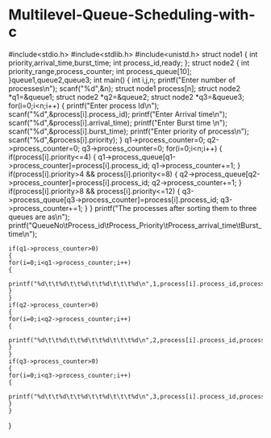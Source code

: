 # Multilevel-Queue-Scheduling-with-c
#include<stdio.h>
#include<stdlib.h>
#include<unistd.h>
struct node1
{
int priority,arrival_time,burst_time;
int process_id,ready;
};
struct node2
{
	int priority_range,process_counter;
	int process_queue[10];
}queue1,queue2,queue3;
int main()
{
int i,j,n;
printf("Enter number of processes\n");
scanf("%d",&n);
 struct node1 process[n];
 struct node2 *q1=&queue1;
  struct node2 *q2=&queue2;
   struct node2 *q3=&queue3;
for(i=0;i<n;i++)
{
printf("Enter process Id\n");
scanf("%d",&process[i].process_id);
printf("Enter Arrival time\n");
scanf("%d",&process[i].arrival_time);
printf("Enter Burst time \n");
scanf("%d",&process[i].burst_time);
printf("Enter priority of process\n");
scanf("%d",&process[i].priority);
}
q1->process_counter=0;
q2->process_counter=0;
q3->process_counter=0;
	for(i=0;i<n;i++)
	{
		if(process[i].priority<=4)
		{
			q1->process_queue[q1->process_counter]=process[i].process_id;
			q1->process_counter+=1;
		}
		if(process[i].priority>4 && process[i].priority<=8)
		{
			q2->process_queue[q2->process_counter]=process[i].process_id;
		q2->process_counter+=1;
		}
		if(process[i].priority>8 && process[i].priority<=12)
		{
			q3->process_queue[q3->process_counter]=process[i].process_id;
			q3->process_counter+=1;
		}
	}
printf("The processes after sorting them to three queues are as\n");
printf("QueueNo\tProcess_id\tProcess_Priority\tProcess_arrival_time\tBurst_time\n");

	if(q1->process_counter>0)
	{
	for(i=0;i<q1->process_counter;i++)
	{
		printf("%d\t\t%d\t\t%d\t\t%d\t\t\t%d\n",1,process[i].process_id,process[i].priority,process[i].arrival_time,process[i].burst_time);
    }
    }
    if(q2->process_counter>0)
	{
	for(i=0;i<q2->process_counter;i++)
	{
		printf("%d\t\t%d\t\t%d\t\t%d\t\t\t%d\n",2,process[i].process_id,process[i].priority,process[i].arrival_time,process[i].burst_time);
    }
    }
    if(q3->process_counter>0)
	{
	for(i=0;i<q3->process_counter;i++)
	{
		printf("%d\t\t%d\t\t%d\t\t%d\t\t\t%d\n",3,process[i].process_id,process[i].priority,process[i].arrival_time,process[i].burst_time);
    }
    }
}
